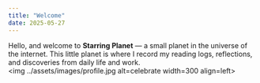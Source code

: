 ```yaml
---
title: "Welcome"
date: 2025-05-27
---
```

Hello, and welcome to **Starring Planet** — a small planet in the universe of the internet.
This little planet is where I record my reading logs, reflections, and discoveries from daily life and work.<br>
<img ../assets/images/profile.jpg alt=celebrate width=300 align=left>

